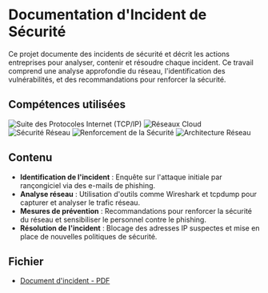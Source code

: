 # Documentation d'Incident de Sécurité

Ce projet documente des incidents de sécurité et décrit les actions entreprises pour analyser, contenir et résoudre chaque incident. Ce travail comprend une analyse approfondie du réseau, l'identification des vulnérabilités, et des recommandations pour renforcer la sécurité.

## Compétences utilisées

![Suite des Protocoles Internet (TCP/IP)](https://img.shields.io/badge/-Suite%20des%20Protocoles%20Internet%20(TCP/IP)-blue?style=for-the-badge) 
![Réseaux Cloud](https://img.shields.io/badge/-Réseaux%20Cloud-blueviolet?style=for-the-badge) 
![Sécurité Réseau](https://img.shields.io/badge/-Sécurité%20Réseau-red?style=for-the-badge) 
![Renforcement de la Sécurité](https://img.shields.io/badge/-Renforcement%20de%20la%20Sécurité-green?style=for-the-badge) 
![Architecture Réseau](https://img.shields.io/badge/-Architecture%20Réseau-lightgrey?style=for-the-badge)

## Contenu

- **Identification de l'incident** : Enquête sur l'attaque initiale par rançongiciel via des e-mails de phishing.
- **Analyse réseau** : Utilisation d'outils comme Wireshark et tcpdump pour capturer et analyser le trafic réseau.
- **Mesures de prévention** : Recommandations pour renforcer la sécurité du réseau et sensibiliser le personnel contre le phishing.
- **Résolution de l'incident** : Blocage des adresses IP suspectes et mise en place de nouvelles politiques de sécurité.

## Fichier

- [Document d'incident - PDF](https://github.com/na-elle/Documenter_un_incident_-_l-aide_du_journal_du_gestionnaire_des_incidents/blob/ec5377b5ad8a5949d965dd0fe8ee66b2daef4f15/documenter-un-incident-%C3%A0-l'aide-du-journal-du-gestionnaire-des-incidents.docx%20(1).pdf)
